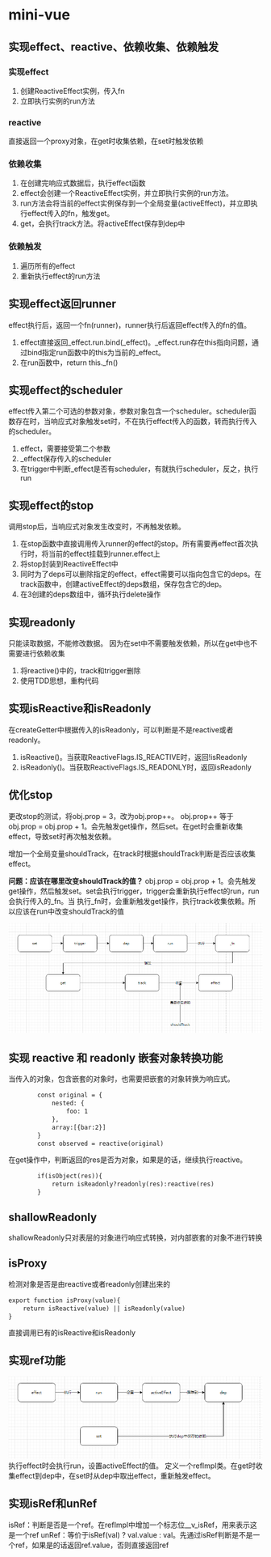 # mini-vue

## 实现effect、reactive、依赖收集、依赖触发

### 实现effect
1. 创建ReactiveEffect实例，传入fn
2. 立即执行实例的run方法

### reactive
直接返回一个proxy对象，在get时收集依赖，在set时触发依赖

### 依赖收集
1. 在创建完响应式数据后，执行effect函数
2. effect会创建一个ReactiveEffect实例，并立即执行实例的run方法。
3. run方法会将当前的effect实例保存到一个全局变量(activeEffect)，并立即执行effect传入的fn，触发get。
4. get，会执行track方法。将activeEffect保存到dep中

### 依赖触发
1. 遍历所有的effect
2. 重新执行effect的run方法

## 实现effect返回runner
effect执行后，返回一个fn(runner)，runner执行后返回effect传入的fn的值。


1. effect直接返回_effect.run.bind(_effect)。_effect.run存在this指向问题，通过bind指定run函数中的this为当前的_effect。
2. 在run函数中，return this._fn()

## 实现effect的scheduler
effect传入第二个可选的参数对象，参数对象包含一个scheduler。scheduler函数存在时，当响应式对象触发set时，不在执行effect传入的函数，转而执行传入的scheduler。

1. effect，需要接受第二个参数
2. _effect保存传入的scheduler
3. 在trigger中判断_effect是否有scheduler，有就执行scheduler，反之，执行run

## 实现effect的stop
调用stop后，当响应式对象发生改变时，不再触发依赖。

1. 在stop函数中直接调用传入runner的effect的stop。所有需要再effect首次执行时，将当前的effect挂载到runner.effect上
2. 将stop封装到ReactiveEffect中
3. 同时为了deps可以删除指定的effect，effect需要可以指向包含它的deps。在track函数中，创建activeEffect的deps数组，保存包含它的dep。
4. 在3创建的deps数组中，循环执行delete操作

## 实现readonly
只能读取数据，不能修改数据。
因为在set中不需要触发依赖，所以在get中也不需要进行依赖收集

1. 将reactive()中的，track和trigger删除
2. 使用TDD思想，重构代码

## 实现isReactive和isReadonly
在createGetter中根据传入的isReadonly，可以判断是不是reactive或者readonly。

1. isReactive()。当获取ReactiveFlags.IS_REACTIVE时，返回!isReadonly
2. isReadonly()。当获取ReactiveFlags.IS_READONLY时，返回isReadonly

## 优化stop
更改stop的测试，将obj.prop = 3，改为obj.prop++。
obj.prop++ 等于 obj.prop = obj.prop + 1。会先触发get操作，然后set。在get时会重新收集effect，导致set时再次触发依赖。

增加一个全局变量shouldTrack，在track时根据shouldTrack判断是否应该收集effect。

__问题：应该在哪里改变shouldTrack的值？__
 obj.prop = obj.prop + 1。会先触发get操作，然后触发set。set会执行trigger，trigger会重新执行effect的run，run会执行传入的_fn。当
 执行_fn时，会重新触发get操作，执行track收集依赖。所以应该在run中改变shouldTrack的值

![image](img/%E4%BC%98%E5%8C%96stop.png)


## 实现 reactive 和 readonly 嵌套对象转换功能
当传入的对象，包含嵌套的对象时，也需要把嵌套的对象转换为响应式。
```
        const original = {
            nested: {
                foo: 1
            },
            array:[{bar:2}]
        }
        const observed = reactive(original)
```
在get操作中，判断返回的res是否为对象，如果是的话，继续执行reactive。
```
        if(isObject(res)){
            return isReadonly?readonly(res):reactive(res)
        }
```

## shallowReadonly
shallowReadonly只对表层的对象进行响应式转换，对内部嵌套的对象不进行转换


## isProxy
检测对象是否是由reactive或者readonly创建出来的
```
export function isProxy(value){
    return isReactive(value) || isReadonly(value)
}
```
直接调用已有的isReactive和isReadonly

## 实现ref功能
![image](img/实现ref功能.jpg)
执行effect时会执行run，设置activeEffect的值。
定义一个refImpl类。在get时收集effect到dep中，在set时从dep中取出effect，重新触发effect。


## 实现isRef和unRef
isRef：判断是否是一个ref。在refImpl中增加一个标志位__v_isRef，用来表示这是一个ref
unRef：等价于isRef(val) ? val.value : val。先通过isRef判断是不是一个ref，如果是的话返回ref.value，否则直接返回ref
